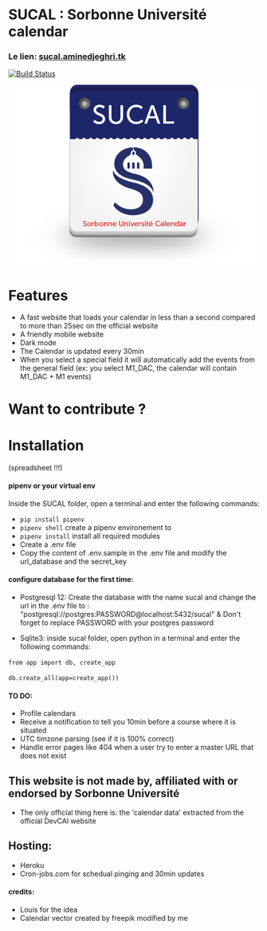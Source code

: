 # SUCAL : Sorbonne Université calendar
### Le lien: [sucal.aminedjeghri.tk](http://sucal.aminedjeghri.tk/)

[![Build Status](https://travis-ci.com/AmineDjeghri/SUCAL.svg?branch=master)](https://travis-ci.com/AmineDjeghri/SUCAL)
<p align="center">
  <img src="images/sucal_logo_500.png">
</p>

# Features
- A fast website that loads your calendar in less than a second compared to more than 25sec on the official website
- A friendly mobile website
- Dark mode
- The Calendar is updated every 30min
- When you select a special field it will automatically add the events from the general field (ex: you select M1_DAC, the calendar will contain M1_DAC + M1 events)

# Want to contribute ?

# Installation
(spreadsheet !!!)
#### pipenv or your virtual env
Inside the SUCAL folder, open a terminal and enter the following commands:
- `pip install pipenv`
- `pipenv shell` create a pipenv environement to 
- `pipenv install` install all required modules
- Create a .env file
- Copy the content of .env.sample in the .env file and modify the url_database and the secret_key 

#### configure database for the first time:
- Postgresql 12: Create the database with the name sucal and change the url in the .env file to : "postgresql://postgres:PASSWORD@localhost:5432/sucal" & Don't forget to replace PASSWORD with your postgres password

- Sqlite3: inside sucal folder, open python in a terminal and enter the following commands:

`from app import db, create_app `

`db.create_all(app=create_app()) `

#### TO DO:
- Profile calendars
- Receive a notification to tell you 10min before a course where it is situated
- UTC timzone parsing (see if it is 100% correct)
- Handle error pages like 404 when a user try to enter a master URL that does not exist

## This website is not made by, affiliated with or endorsed by Sorbonne Université
- The only official thing here is:  the 'calendar data' extracted from the official  DevCAl  website

## Hosting:
- Heroku
- Cron-jobs.com for schedual pinging and 30min updates

#### credits:
- Louis for the idea
- Calendar vector created by freepik modified by me